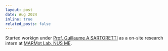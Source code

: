 ```yaml
---
layout: post
date: Aug 2024
inline: true
related_posts: false
---
```


Started workign under [Prof. Guillaume A SARTORETTI](https://cde.nus.edu.sg/me/staff/sartoretti-guillaume-a/) as a on-site research intern at [MARMot Lab, NUS ME](https://www.marmotlab.org/index.html).